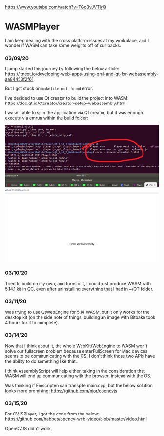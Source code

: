 https://www.youtube.com/watch?v=TGo3vJVTlyQ

# WASMPlayer
I am keep dealing with the cross platform issues at my workplace, and I wonder if WASM can take some weights off of our backs.

### 03/09/20
I jump started this journey by following the below article:
https://itnext.io/developing-web-apps-using-qml-and-qt-for-webassembly-aa84453f2f61

But I got stuck on ```makefile not found``` error.

I've decided to use Qt creator to build the project into WASM:
https://doc.qt.io/qtcreator/creator-setup-webassembly.html

I wasn't able to spin the application via Qt creator, but it was enough execute via emrun
within the build folder:

![Image description](https://github.com/dlee67/WASMPlayer/blob/master/final_prod.png)

### 03/10/20

Tried to build on my own, and turns out, I could just produce WASM with 5.14.1 kit in QC,
even after uninstalling everything that I had in ~/QT folder.

### 03/11/20

Was trying to use QtWebEngine for 5.14 WASM, but it only works for the desktop kit
(on the side note of things, building an image with Bitbake took 4 hours for it to complete).

### 03/14/20

Now that I think about it, the whole WebKit/WebEngine to WASM won't solve our fullscreen problem because enterFullScreen for Mac devices seems to be communicating with the OS. I don't think those two APIs have the ability to do something like that.

I think AssemblyScript will help either, taking in the consideration that WASM will end up
communicating with the browser, instead with the OS.

Was thinking if Emscripten can transpile main.cpp, 
but the below solution looks more promising:
https://github.com/njor/opencvjs

### 03/15/20
For CVJSPlayer, I got the code from the below:
https://github.com/habbes/opencv-web-video/blob/master/video.html

OpenCVJS didn't work.